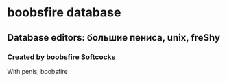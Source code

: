 # boobsfire database 
Database editors: большие пениса, unix, freShy
---

### Created by boobsfire Softcocks
With penis, boobsfire

